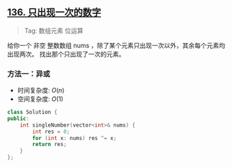 ## [136. 只出现一次的数字](https://leetcode.cn/problems/single-number/description)

> Tag: 数组元素 位运算

给你一个 非空 整数数组 nums ，除了某个元素只出现一次以外，其余每个元素均出现两次。
找出那个只出现了一次的元素。

### 方法一：异或
* 时间复杂度: ${O(n)}$
* 空间复杂度: ${O(1)}$
```cpp
class Solution {
public:
    int singleNumber(vector<int>& nums) {
        int res = 0;
        for (int x: nums) res ^= x;
        return res;
    }
};
```